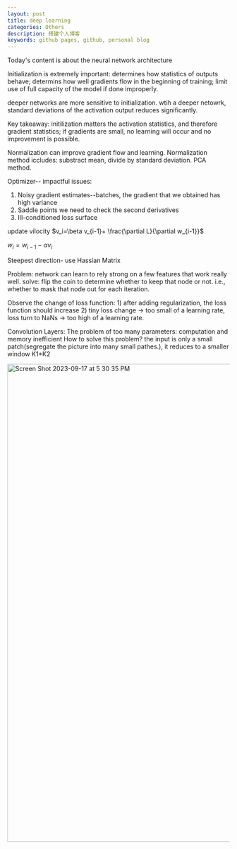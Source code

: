```yaml
---
layout: post
title: deep learning
categories: Others
description: 搭建个人博客
keywords: github pages, github, personal blog
---
```

Today's content is about the neural network architecture

Initialization is extremely important: determines how statistics of outputs behave; determins how well gradients flow in the beginning of training; limit use of full capacity of the model if done improperly.

deeper networks are more sensitive to initialization. wtih a deeper netowrk, standard deviations of the activation output reduces significantly.

Key takeaway: initilization matters the activation statistics, and therefore gradient statistics; if gradients are small, no learning will occur and no improvement is possible. 

Normalization can improve gradient flow and learning. Normalization method iccludes: substract mean, divide by standard deviation. 
 PCA method. 

Optimizer--
impactful issues: 

1. Noisy gradient estimates--batches, the gradient that we obtained has high variance
2. Saddle points  we need to check the second derivatives
3. III-conditioned loss surface

   
update vilocity
$v_i=\beta v_{i-1}+ \frac{\partial L}{\partial w_{i-1}}$


$w_i=w_{i-1}-\alpha v_{i}$

Steepest direction- use Hassian Matrix

Problem: network can learn to rely strong on a few features that work really well.
solve: flip the coin to determine whether to keep that node or not. i.e., whether to mask that node out for each iteration.

Observe the change of loss function: 1) after adding regularization, the loss function should increase
2) tiny loss change -> too small of a learning rate, loss turn to NaNs -> too high of a learning rate.

Convolution Layers:
The problem of too many parameters: computation and memory inefficient
How to solve this problem? the input is only a small patch(segregate the picture into many small pathes.), it reduces to a smaller window K1*K2

<img width="1082" alt="Screen Shot 2023-09-17 at 5 30 35 PM" src="https://github.com/daichaoyi/daichaoyi.github.io/assets/50822172/c17b60f6-9a90-45c3-9817-eee7b10a9753">


